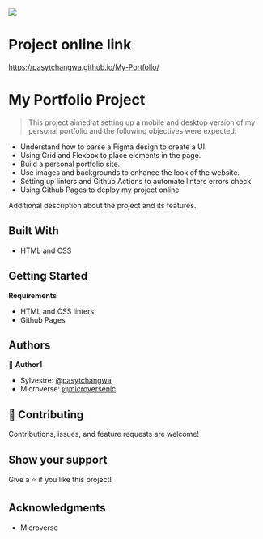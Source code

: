 ![](https://img.shields.io/badge/Microverse-blueviolet)

# Project online link

https://pasytchangwa.github.io/My-Portfolio/

# My Portfolio Project

> This project aimed at setting up a mobile and desktop version of my personal portfolio and the following objectives were expected:

- Understand how to parse a Figma design to create a UI.
- Using Grid and Flexbox to place elements in the page.
- Build a personal portfolio site.
- Use images and backgrounds to enhance the look of the website.
- Setting up linters and Github Actions to automate linters errors check
- Using Github Pages to deploy my project online

Additional description about the project and its features.

## Built With

- HTML and CSS

## Getting Started

**Requirements**

- HTML and CSS linters
- Github Pages


## Authors

👤 **Author1**

- Sylvestre: [@pasytchangwa](https://github.com/pasytchangwa)
- Microverse: [@microversenic](https://github.com/microverseinc)

## 🤝 Contributing

Contributions, issues, and feature requests are welcome!

## Show your support

Give a ⭐️ if you like this project!

## Acknowledgments

- Microverse

